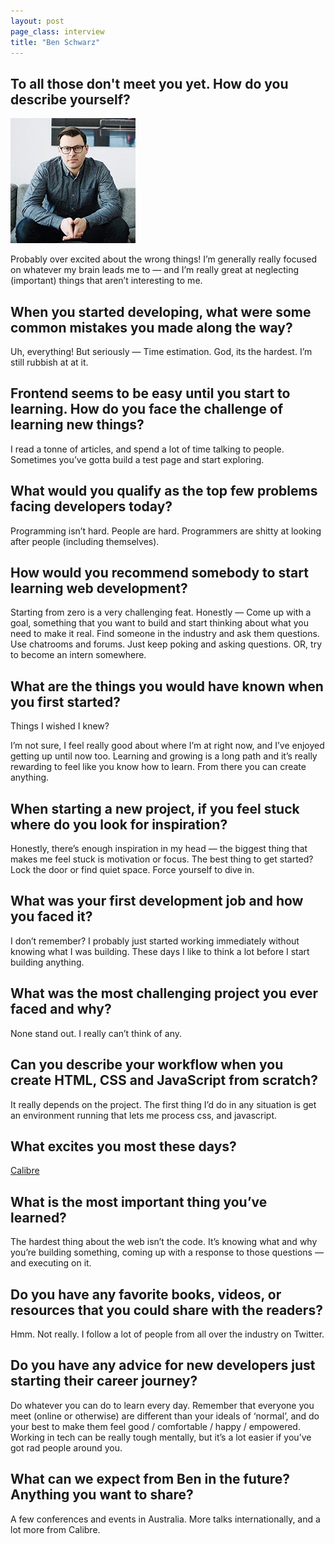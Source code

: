 ```yaml
---
layout: post
page_class: interview
title: "Ben Schwarz"
---
```



## To all those don't meet you yet. How do you describe yourself?

<img class="portrait portrait--xxl" src="/assets/images/portrait-ben-schwarz.jpg" alt="Ben Schwarz's prtrait"  />

Probably over excited about the wrong things! I’m generally really focused on whatever my brain leads me to — and I’m really great at neglecting (important) things that aren’t interesting to me.

## When you started developing, what were some common mistakes you made along the way?

Uh, everything! But seriously — Time estimation. God, its the hardest. I’m still rubbish at at it.

## Frontend seems to be easy until you start to learning. How do you face the challenge of learning new things?

I read a tonne of articles, and spend a lot of time talking to people. Sometimes you’ve gotta build a test page and start exploring.

## What would you qualify as the top few problems facing developers today?

Programming isn’t hard. People are hard. Programmers are shitty at looking after people (including themselves).

## How would you recommend somebody to start learning web development?

Starting from zero is a very challenging feat. Honestly — Come up with a goal, something that you want to build and start thinking about what you need to make it real. Find someone in the industry and ask them questions. Use chatrooms and forums. Just keep poking and asking questions. OR, try to become an intern somewhere.

## What are the things you would have known when you first started?

Things I wished I knew?

I’m not sure, I feel really good about where I’m at right now, and I’ve enjoyed getting up until now too. Learning and growing is a long path and it’s really rewarding to feel like you know how to learn. From there you can create anything.

## When starting a new project, if you feel stuck where do you look for inspiration?

Honestly, there’s enough inspiration in my head — the biggest thing that makes me feel stuck is motivation or focus. The best thing to get started? Lock the door or find quiet space. Force yourself to dive in.

## What was your first development job and how you faced it?

I don’t remember? I probably just started working immediately without knowing what I was building. These days I like to think a lot before I start building anything.

## What was the most challenging project you ever faced and why?

None stand out. I really can’t think of any.

## Can you describe your workflow when you create HTML, CSS and JavaScript from scratch?

It really depends on the project. The first thing I’d do in any situation is get an environment running that lets me process css, and javascript.

## What excites you most these days?

<a class="link link--special" href="https://calibreapp.com" target="_blank" rel="noopener noreferrer">Calibre</a>

## What is the most important thing you’ve learned?

The hardest thing about the web isn’t the code. It’s knowing what and why you’re building something, coming up with a response to those questions — and executing on it.

## Do you have any favorite books, videos, or resources that you could share with the readers?

Hmm. Not really. I follow a lot of people from all over the industry on Twitter.

## Do you have any advice for new developers just starting their career journey?

Do whatever you can do to learn every day. Remember that everyone you meet (online or otherwise) are different than your ideals of ‘normal’, and do your best to make them feel good / comfortable / happy / empowered. Working in tech can be really tough mentally, but it’s a lot easier if you’ve got rad people around you.

## What can we expect from Ben in the future? Anything you want to share?

A few conferences and events in Australia. More talks internationally, and a lot more from Calibre.

